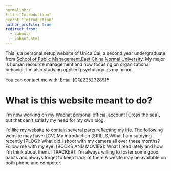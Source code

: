```yaml
---
permalink:/
title:"Introduction"
exerpt:"Introduction"
author_profile: true
redirect_from: 
  - /about/
  - /about.html
---
```


This is a personal setup website of Unica Cai, a second year undergraduate from [School of Public Management](https://spm.ecnu.edu.cn/),[East China Normal University](https://www.ecnu.edu.cn/). My major is human resource management and now focusing on organizational behavior. I'm also studying applied psychology as my minor.

You can contact me with:
[Email](carla2003@qq.com)
[QQ]2252328915

What is this website meant to do?
======
I'm now working on my Wechat personal official account [Cross the sea], but that can't satisfy my need for my own blog.

I'd like my website to contain several parts reflecting my life.
The following website may have:
[CV]:My introduction
[SKILLS]:What I am sutdying recently
[PLOG]: What did I shoot with my camera all over these months? Follow me with my eye!
[BOOKS AND MOVIES]: What I read lately and how I'm think about them.
[TRACKER]: I'm always willing to foster some good habits and always forget to keep track of them.A wesite may be available on both phone and computer.


